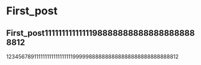 # First_post


## First_post11111111111111988888888888888888888812
123456789111111111111111111999998888888888888888888888888812
